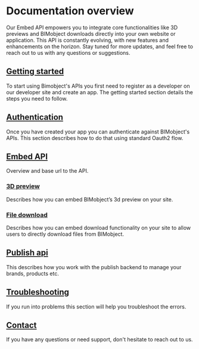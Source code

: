 # Documentation overview

Our Embed API empowers you to integrate core functionalities like 3D previews and BIMobject downloads directly into your own website or application. This API is constantly evolving, with new features and enhancements on the horizon. Stay tuned for more updates, and feel free to reach out to us with any questions or suggestions.

## [Getting started](/01-getting-started/README.md)

To start using Bimobject's APIs you first need to register as a developer on our developer site and create an app. The getting started section details the steps you need to follow.

## [Authentication](/02-authentication/README.md)

Once you have created your app you can authenticate against BIMobject's APIs. This section describes how to do that using standard Oauth2 flow.

## [Embed API](/03-embed-api/README.md)

Overview and base url to the API.

### [3D preview](/03-embed-api/3d-preview/README.md)

Describes how you can embed BIMobject’s 3d preview on your site.

### [File download](/03-embed-api/file-download/README.md)

Describes how you can embed download functionality on your site to allow users to directly download files from BIMobject.

## [Publish api](/04-publish-api/README.md)
This describes how you work with the publish backend to manage your brands, products etc.

## [Troubleshooting](/troubleshooting/README.md)

If you run into problems this section will help you troubleshoot the errors.

## [Contact](/contact/README.md)

If you have any questions or need support, don't hesitate to reach out to us.
